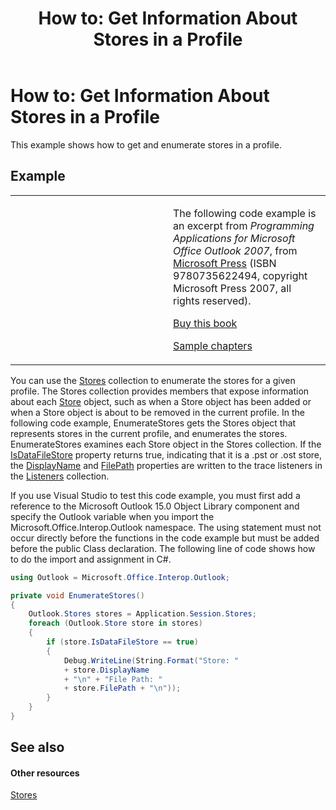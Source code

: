 ﻿---
title: 'How to: Get Information About Stores in a Profile'
TOCTitle: 'How to: Get Information About Stores in a Profile'
ms:assetid: e88222d2-e1b7-4393-aac4-5ce9d24d5d5b
ms:mtpsurl: https://msdn.microsoft.com/en-us/library/Ff184648(v=office.15)
ms:contentKeyID: 55119893
ms.date: 07/24/2014
mtps_version: v=office.15
dev_langs:
- csharp
---

# How to: Get Information About Stores in a Profile

This example shows how to get and enumerate stores in a profile.

## Example

<table>
<colgroup>
<col style="width: 50%" />
<col style="width: 50%" />
</colgroup>
<tbody>
<tr class="odd">
<td><p></p></td>
<td><p>The following code example is an excerpt from <em>Programming Applications for Microsoft Office Outlook 2007</em>, from <a href="http://www.microsoft.com/learning/books/default.mspx">Microsoft Press</a> (ISBN 9780735622494, copyright Microsoft Press 2007, all rights reserved).</p>
<p><a href="http://www.amazon.com/gp/product/0735622493?ie=utf8%26tag=msmsdn-20%26linkcode=as2%26camp=1789%26creative=9325%26creativeasin=0735622493">Buy this book</a></p>
<p><a href="https://msdn.microsoft.com/en-us/library/cc513844(v=office.15)">Sample chapters</a></p></td>
</tr>
</tbody>
</table>


You can use the [Stores](https://msdn.microsoft.com/en-us/library/bb622944\(v=office.15\)) collection to enumerate the stores for a given profile. The Stores collection provides members that expose information about each [Store](https://msdn.microsoft.com/en-us/library/bb609139\(v=office.15\)) object, such as when a Store object has been added or when a Store object is about to be removed in the current profile. In the following code example, EnumerateStores gets the Stores object that represents stores in the current profile, and enumerates the stores. EnumerateStores examines each Store object in the Stores collection. If the [IsDataFileStore](https://msdn.microsoft.com/en-us/library/bb624116\(v=office.15\)) property returns true, indicating that it is a .pst or .ost store, the [DisplayName](https://msdn.microsoft.com/en-us/library/bb612209\(v=office.15\)) and [FilePath](https://msdn.microsoft.com/en-us/library/bb646113\(v=office.15\)) properties are written to the trace listeners in the [Listeners](http://msdn.microsoft.com/en-us/library/system.diagnostics.debug.listeners.aspx) collection.

If you use Visual Studio to test this code example, you must first add a reference to the Microsoft Outlook 15.0 Object Library component and specify the Outlook variable when you import the Microsoft.Office.Interop.Outlook namespace. The using statement must not occur directly before the functions in the code example but must be added before the public Class declaration. The following line of code shows how to do the import and assignment in C\#.

``` csharp
using Outlook = Microsoft.Office.Interop.Outlook;
```

``` csharp
private void EnumerateStores()
{
    Outlook.Stores stores = Application.Session.Stores;
    foreach (Outlook.Store store in stores)
    {
        if (store.IsDataFileStore == true)
        {
            Debug.WriteLine(String.Format("Store: "
            + store.DisplayName
            + "\n" + "File Path: "
            + store.FilePath + "\n"));
        }
    }
}
```

## See also

#### Other resources

[Stores](stores.md)

